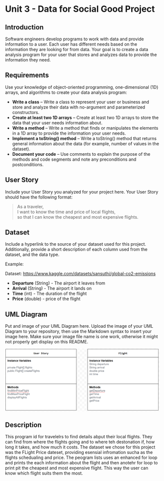 # Unit 3 - Data for Social Good Project 

## Introduction 

Software engineers develop programs to work with data and provide information to a user. Each user has different needs based on the information they are looking for from data. Your goal is to create a data analysis program for your user that stores and analyzes data to provide the information they need. 

## Requirements 

Use your knowledge of object-oriented programming, one-dimensional (1D) arrays, and algorithms to create your data analysis program: 
- **Write a class** – Write a class to represent your user or business and store and analyze their data with no-argument and parameterized constructors. 
- **Create at least two 1D arrays** – Create at least two 1D arrays to store the data that your user needs information about. 
- **Write a method** – Write a method that finds or manipulates the elements in a 1D array to provide the information your user needs. 
- **Implement a toString() method** – Write a toString() method that returns general information about the data (for example, number of values in the dataset). 
- **Document your code** – Use comments to explain the purpose of the methods and code segments and note any preconditions and postconditions. 

## User Story 

Include your User Story you analyzed for your project here. Your User Story should have the following format: 

> As a traveler, <br> 
> I want to know the time and price of local flights, <br> 
> so that I can know the cheapest and most expensive flights. 

## Dataset 

Include a hyperlink to the source of your dataset used for this project. Additionally, provide a short description of each column used from the dataset, and the data type. 

Example: 

Dataset: https://www.kaggle.com/datasets/sansuthi/global-co2-emissions 
- **Departure** (String) - The airport it leaves from
- **Arrival** (String) - The airport it lands on 
- **Time** (int) - The duration of the flight 
- **Price** (double) - price of the flight


## UML Diagram 

Put and image of your UML Diagram here. Upload the image of your UML Diagram to your repository, then use the Markdown syntax to insert your image here. Make sure your image file name is one work, otherwise it might not properly get display on this README. 

![UML Diagram for my project](<Screenshot 2024-11-12 173925.png>) 

## Description 

This program id for travelelrs to find details abput their local flights. They can find from where the flights going and to where teh destonation if, how long it takes, and how much it costs. The dataset we chose for this project was the FLight Price dateset, providing esensial infromation sucha as the flights schedualing and price. The peogram lists uses an enhanced for loop and prints the each information about the flight and then anotehr for loop to print pit the cheapest and most expensive flight. This way the user can know which flight suits them the most.
